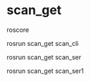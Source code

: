 # scan_get

roscore

rosrun scan_get scan_cli

rosrun scan_get scan_ser

rosrun scan_get scan_ser1



